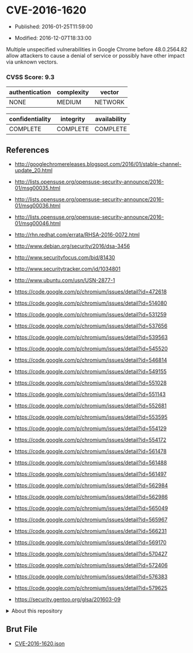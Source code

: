 # CVE-2016-1620

- Published: 2016-01-25T11:59:00

- Modified: 2016-12-07T18:33:00

Multiple unspecified vulnerabilities in Google Chrome before 48.0.2564.82 allow attackers to cause a denial of service or possibly have other impact via unknown vectors.

### CVSS Score: **9.3**

| authentication | complexity | vector |
| --- | --- | --- |
| NONE | MEDIUM | NETWORK |

| confidentiality | integrity | availability |
| --- | --- | --- |
| COMPLETE | COMPLETE | COMPLETE |

## References

* http://googlechromereleases.blogspot.com/2016/01/stable-channel-update_20.html

* http://lists.opensuse.org/opensuse-security-announce/2016-01/msg00035.html

* http://lists.opensuse.org/opensuse-security-announce/2016-01/msg00036.html

* http://lists.opensuse.org/opensuse-security-announce/2016-01/msg00046.html

* http://rhn.redhat.com/errata/RHSA-2016-0072.html

* http://www.debian.org/security/2016/dsa-3456

* http://www.securityfocus.com/bid/81430

* http://www.securitytracker.com/id/1034801

* http://www.ubuntu.com/usn/USN-2877-1

* https://code.google.com/p/chromium/issues/detail?id=472618

* https://code.google.com/p/chromium/issues/detail?id=514080

* https://code.google.com/p/chromium/issues/detail?id=531259

* https://code.google.com/p/chromium/issues/detail?id=537656

* https://code.google.com/p/chromium/issues/detail?id=539563

* https://code.google.com/p/chromium/issues/detail?id=545520

* https://code.google.com/p/chromium/issues/detail?id=546814

* https://code.google.com/p/chromium/issues/detail?id=549155

* https://code.google.com/p/chromium/issues/detail?id=551028

* https://code.google.com/p/chromium/issues/detail?id=551143

* https://code.google.com/p/chromium/issues/detail?id=552681

* https://code.google.com/p/chromium/issues/detail?id=553595

* https://code.google.com/p/chromium/issues/detail?id=554129

* https://code.google.com/p/chromium/issues/detail?id=554172

* https://code.google.com/p/chromium/issues/detail?id=561478

* https://code.google.com/p/chromium/issues/detail?id=561488

* https://code.google.com/p/chromium/issues/detail?id=561497

* https://code.google.com/p/chromium/issues/detail?id=562984

* https://code.google.com/p/chromium/issues/detail?id=562986

* https://code.google.com/p/chromium/issues/detail?id=565049

* https://code.google.com/p/chromium/issues/detail?id=565967

* https://code.google.com/p/chromium/issues/detail?id=566231

* https://code.google.com/p/chromium/issues/detail?id=569170

* https://code.google.com/p/chromium/issues/detail?id=570427

* https://code.google.com/p/chromium/issues/detail?id=572406

* https://code.google.com/p/chromium/issues/detail?id=576383

* https://code.google.com/p/chromium/issues/detail?id=579625

* https://security.gentoo.org/glsa/201603-09

<details>
<summary>About this repository</summary> 

  This repository is part of the project [Live Hack CVE](https://github.com/Live-Hack-CVE). Main website can be found [www.live-hack.org](https://www.live-hack.org) 
  
  Made by [Sn0wAlice](https://github.com/Sn0wAlice) for the people that care about security and need to have a feed of the latest CVEs. Hope you enjoy it, don't forget to star the repo and follow me on [Twitter](https://twitter.com/Sn0wAlice) and [Github](https://github.com/Sn0wAlice). And that is my [personnal website](https://www.alice-snow.me/)

  - [Home Page](https://github.com/Live-Hack-CVE)
  - [Framework](https://github.com/Live-Hack-CVE/cve-framework)
  - [CVE database](https://github.com/Live-Hack-CVE/full_database)
  - [Changelog](https://github.com/Live-Hack-CVE/Changelog)
</details>

## Brut File

* [CVE-2016-1620.json](https://raw.githubusercontent.com/Live-Hack-CVE/full_database/main/cves/2016/CVE-2016-1620.json)

